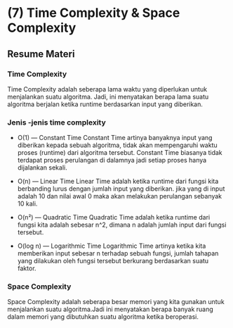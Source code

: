 # (7) Time Complexity & Space Complexity

## Resume Materi

### Time Complexity

Time Complexity adalah seberapa lama waktu yang diperlukan untuk menjalankan suatu algoritma. Jadi, ini menyatakan berapa lama suatu algoritma berjalan ketika runtime berdasarkan input yang diberikan.

### Jenis -jenis time complexity

- O(1) — Constant Time
  Constant Time artinya banyaknya input yang diberikan kepada sebuah algoritma, tidak akan mempengaruhi waktu proses (runtime) dari algoritma tersebut. Constant Time biasanya tidak terdapat proses perulangan di dalamnya jadi setiap proses hanya dijalankan sekali.

- O(n) — Linear Time
  Linear Time adalah ketika runtime dari fungsi kita berbanding lurus dengan jumlah input yang diberikan.
  jika yang di input adalah 10 dan nilai awal 0 maka akan melakukan perulangan sebanyak 10 kali.

- O(n²) — Quadratic Time
  Quadratic Time adalah ketika runtime dari fungsi kita adalah sebesar n^2, dimana n adalah jumlah input dari fungsi tersebut.

- O(log n) — Logarithmic Time
  Logarithmic Time artinya ketika kita memberikan input sebesar n terhadap sebuah fungsi, jumlah tahapan yang dilakukan oleh fungsi tersebut berkurang berdasarkan suatu faktor.

### Space Complexity

Space Complexity adalah seberapa besar memori yang kita gunakan untuk menjalankan suatu algoritma.Jadi ini menyatakan berapa banyak ruang dalam memori yang dibutuhkan suatu algoritma ketika beroperasi.
